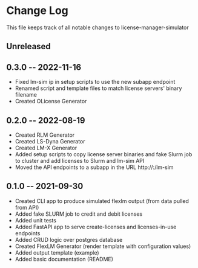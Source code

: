# Change Log

This file keeps track of all notable changes to license-manager-simulator

## Unreleased

## 0.3.0 -- 2022-11-16
* Fixed lm-sim ip in setup scripts to use the new subapp endpoint
* Renamed script and template files to match license servers' binary filename
* Created OLicense Generator

## 0.2.0 -- 2022-08-19
* Created RLM Generator
* Created LS-Dyna Generator
* Created LM-X Generator
* Added setup scripts to copy license server binaries and fake Slurm job to cluster and add licenses to Slurm and lm-sim API
* Moved the API endpoints to a subapp in the URL http://<ip-address>:<port>/lm-sim

## 0.1.0 -- 2021-09-30
* Created CLI app to produce simulated flexlm output (from data pulled from API)
* Added fake SLURM job to credit and debit licenses
* Added unit tests
* Added FastAPI app to serve create-licenses and licenses-in-use endpoints
* Added CRUD logic over postgres database
* Created FlexLM Generator (render template with configuration values)
* Added output template (example)
* Added basic documentation (README)
